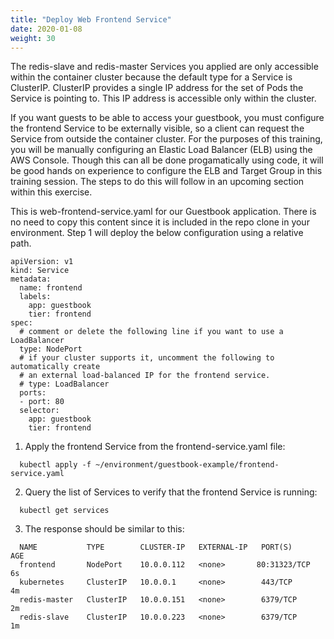 ```yaml
---
title: "Deploy Web Frontend Service"
date: 2020-01-08
weight: 30
---
```


The redis-slave and redis-master Services you applied are only accessible within the container cluster because the default type for a Service is ClusterIP. ClusterIP provides a single IP address for the set of Pods the Service is pointing to. This IP address is accessible only within the cluster.

If you want guests to be able to access your guestbook, you must configure the frontend Service to be externally visible, so a client can request the Service from outside the container cluster. For the purposes of this training, you will be manually configuring an Elastic Load Balancer (ELB) using the AWS Console. Though this can all be done progamatically using code, it will be good hands on experience to configure the ELB and Target Group in this training session. The steps to do this will follow in an upcoming section within this exercise.

This is web-frontend-service.yaml for our Guestbook application. There is no need to copy this content since it is included in the repo clone in your environment. Step 1 will deploy the below configuration using a relative path.

```
apiVersion: v1
kind: Service
metadata:
  name: frontend
  labels:
    app: guestbook
    tier: frontend
spec:
  # comment or delete the following line if you want to use a LoadBalancer
  type: NodePort 
  # if your cluster supports it, uncomment the following to automatically create
  # an external load-balanced IP for the frontend service.
  # type: LoadBalancer
  ports:
  - port: 80
  selector:
    app: guestbook
    tier: frontend
```

1. Apply the frontend Service from the frontend-service.yaml file:

```
  kubectl apply -f ~/environment/guestbook-example/frontend-service.yaml
```

2. Query the list of Services to verify that the frontend Service is running:

```
  kubectl get services
```

3. The response should be similar to this:

```
  NAME           TYPE        CLUSTER-IP   EXTERNAL-IP   PORT(S)        AGE
  frontend       NodePort    10.0.0.112   <none>       80:31323/TCP   6s
  kubernetes     ClusterIP   10.0.0.1     <none>        443/TCP        4m
  redis-master   ClusterIP   10.0.0.151   <none>        6379/TCP       2m
  redis-slave    ClusterIP   10.0.0.223   <none>        6379/TCP       1m
```  
